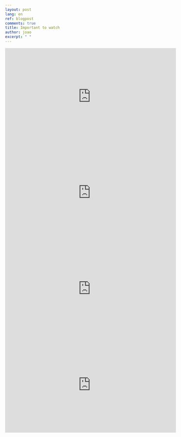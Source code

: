 ```yaml
---
layout: post
lang: en
ref: blogpost
comments: true
title: Important to watch
author: joao
excerpt: " "
---
```



<center>
<iframe width="560" height="315" src="https://www.youtube-nocookie.com/embed/h8jUA7JBkF4" frameborder="0" allow="accelerometer; encrypted-media; gyroscope; picture-in-picture" allowfullscreen></iframe>
</center>

<center>
<iframe width="560" height="315" src="https://www.youtube-nocookie.com/embed/CwiY4i8xWIc" frameborder="0" allow="accelerometer; encrypted-media; gyroscope; picture-in-picture" allowfullscreen></iframe>
</center>

<center>
<iframe width="560" height="315" src="https://www.youtube-nocookie.com/embed/xfo1XJDJKSU" frameborder="0" allow="accelerometer; encrypted-media; gyroscope; picture-in-picture" allowfullscreen></iframe>
</center>

<center>
<iframe width="560" height="315" src="https://www.youtube-nocookie.com/embed/jSsoVjTgYJ0" frameborder="0" allow="accelerometer; encrypted-media; gyroscope; picture-in-picture" allowfullscreen></iframe>
</center>